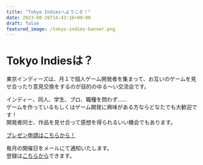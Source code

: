 ```yaml
---
title: "Tokyo Indiesへようこそ！"
date: 2023-08-26T14:43:16+09:00
draft: false
featured_image: /tokyo-indies-banner.png
---
```


# Tokyo Indiesは？

東京インディーズは、月１で個人ゲーム開発者を集まって、お互いのゲームを見せ合ったり意見交換をするのが目的のゆる～い交流会です。

インディー、同人、学生、プロ、職種を問わず……\
ゲームを作っているもしくはゲーム開発に興味がある方ならどなたでも大歓迎です！\
開発者同士、作品を見せ合って感想を得られるいい機会でもあります。

[プレゼン申請はこちらから！](/present)

毎月の開催日をメールにて通知いたします。\
登録は[こちらから](http://eepurl.com/iA-lXM)できます。

